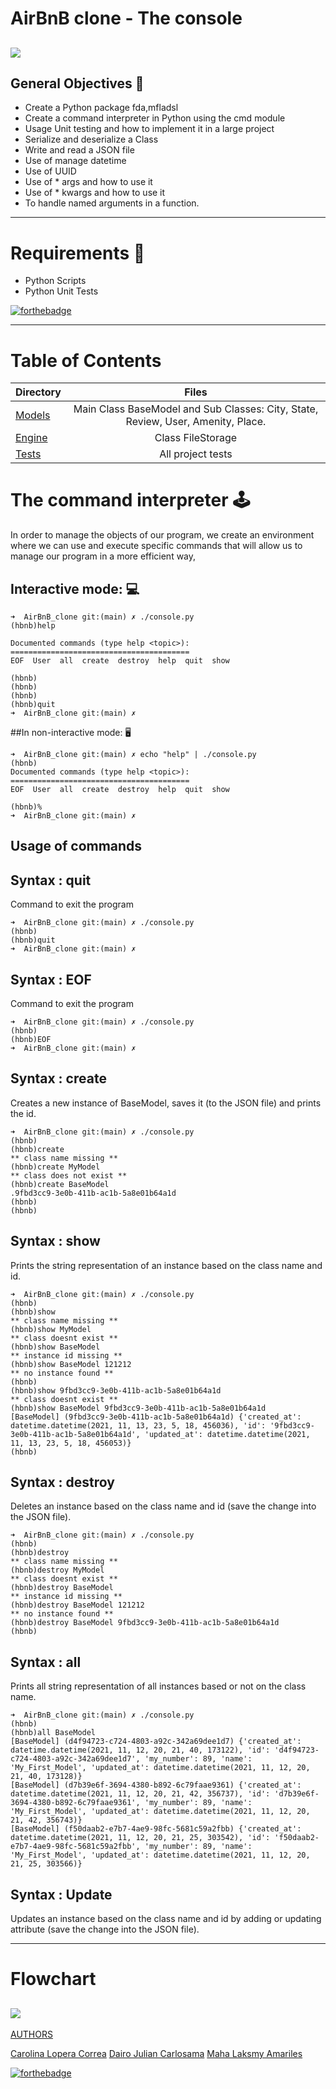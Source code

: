 # AirBnB clone - The console
![](https://www.pngitem.com/pimgs/m/132-1322127_airbnb-logo-white-png-transparent-png.png)
---------

## General Objectives 🚀

- Create a Python package fda,mfladsl 
- Create a command interpreter in Python using the cmd module
- Usage Unit testing and how to implement it in a large project
- Serialize and deserialize a Class
- Write and read a JSON file
- Use of manage datetime
- Use of UUID
- Use of  * args and how to use it
- Use of * kwargs and how to use it
- To handle named arguments in a function.
--------
# Requirements 📑
- Python Scripts 
- Python Unit Tests 
                                
[![forthebadge](https://forthebadge.com/images/badges/made-with-python.svg)](https://forthebadge.com)

---------------

# Table of Contents

|Directory | Files | 
| :------------ |:---------------:|
| [Models](https://github.com/Mahalaksmy/AirBnB_clone/tree/main/models) |Main Class BaseModel and Sub Classes: City, State, Review, User, Amenity, Place. | 
| [Engine](https://github.com/Mahalaksmy/AirBnB_clone/tree/main/models/engine) | Class FileStorage     | 
| [Tests](https://github.com/Mahalaksmy/AirBnB_clone/tree/main/tests) | All project tests        | 
# The command interpreter 🕹️

In order to manage the objects of our program, we create an environment where we can use and execute specific commands that will allow us to manage our program in a more efficient way,

## Interactive mode: 💻

    ➜  AirBnB_clone git:(main) ✗ ./console.py 
    (hbnb)help
    
    Documented commands (type help <topic>):
    ========================================
    EOF  User  all  create  destroy  help  quit  show
    
    (hbnb)
    (hbnb)
    (hbnb)
    (hbnb)quit
    ➜  AirBnB_clone git:(main) ✗ 

##In non-interactive mode: 🖥️

    ➜  AirBnB_clone git:(main) ✗ echo "help" | ./console.py
    (hbnb)
    Documented commands (type help <topic>):
    ========================================
    EOF  User  all  create  destroy  help  quit  show
    
    (hbnb)%                                                                     
    ➜  AirBnB_clone git:(main) ✗ 

## Usage of commands

Syntax : quit
------------
Command to exit the program

    ➜  AirBnB_clone git:(main) ✗ ./console.py 
    (hbnb)
    (hbnb)quit
    ➜  AirBnB_clone git:(main) ✗ 

Syntax : EOF
------------
Command to exit the program

    ➜  AirBnB_clone git:(main) ✗ ./console.py
    (hbnb)
    (hbnb)EOF
    ➜  AirBnB_clone git:(main) ✗ 
    

Syntax : create
------------
Creates a new instance of BaseModel, saves it (to the JSON file) and prints the id.

    ➜  AirBnB_clone git:(main) ✗ ./console.py
    (hbnb)
    (hbnb)create
    ** class name missing **
    (hbnb)create MyModel
    ** class does not exist **
    (hbnb)create BaseModel
    .9fbd3cc9-3e0b-411b-ac1b-5a8e01b64a1d
    (hbnb)
    (hbnb)

Syntax : show
------------
Prints the string representation of an instance based on the class name and id.

    ➜  AirBnB_clone git:(main) ✗ ./console.py
    (hbnb)
    (hbnb)show
    ** class name missing **
    (hbnb)show MyModel
    ** class doesnt exist **
    (hbnb)show BaseModel
    ** instance id missing **
    (hbnb)show BaseModel 121212
    ** no instance found **
    (hbnb)
    (hbnb)show 9fbd3cc9-3e0b-411b-ac1b-5a8e01b64a1d
    ** class doesnt exist **
    (hbnb)show BaseModel 9fbd3cc9-3e0b-411b-ac1b-5a8e01b64a1d
    [BaseModel] (9fbd3cc9-3e0b-411b-ac1b-5a8e01b64a1d) {'created_at': datetime.datetime(2021, 11, 13, 23, 5, 18, 456036), 'id': '9fbd3cc9-3e0b-411b-ac1b-5a8e01b64a1d', 'updated_at': datetime.datetime(2021, 11, 13, 23, 5, 18, 456053)}
    (hbnb)
	

Syntax : destroy
------------
Deletes an instance based on the class name and id (save the change into the JSON file).

    ➜  AirBnB_clone git:(main) ✗ ./console.py
    (hbnb)
    (hbnb)destroy
    ** class name missing **
    (hbnb)destroy MyModel
    ** class doesnt exist **
    (hbnb)destroy BaseModel
    ** instance id missing **
    (hbnb)destroy BaseModel 121212
    ** no instance found **
    (hbnb)destroy BaseModel 9fbd3cc9-3e0b-411b-ac1b-5a8e01b64a1d
    (hbnb)


Syntax : all
------------
Prints all string representation of all instances based or not on the class name.

    ➜  AirBnB_clone git:(main) ✗ ./console.py
    (hbnb)
    (hbnb)all BaseModel
    [BaseModel] (d4f94723-c724-4803-a92c-342a69dee1d7) {'created_at': datetime.datetime(2021, 11, 12, 20, 21, 40, 173122), 'id': 'd4f94723-c724-4803-a92c-342a69dee1d7', 'my_number': 89, 'name': 'My_First_Model', 'updated_at': datetime.datetime(2021, 11, 12, 20, 21, 40, 173128)}
    [BaseModel] (d7b39e6f-3694-4380-b892-6c79faae9361) {'created_at': datetime.datetime(2021, 11, 12, 20, 21, 42, 356737), 'id': 'd7b39e6f-3694-4380-b892-6c79faae9361', 'my_number': 89, 'name': 'My_First_Model', 'updated_at': datetime.datetime(2021, 11, 12, 20, 21, 42, 356743)}
    [BaseModel] (f50daab2-e7b7-4ae9-98fc-5681c59a2fbb) {'created_at': datetime.datetime(2021, 11, 12, 20, 21, 25, 303542), 'id': 'f50daab2-e7b7-4ae9-98fc-5681c59a2fbb', 'my_number': 89, 'name': 'My_First_Model', 'updated_at': datetime.datetime(2021, 11, 12, 20, 21, 25, 303566)}



Syntax : Update
------------
Updates an instance based on the class name and id by adding or updating attribute (save the change into the JSON file).

-----------------------------------
# Flowchart

![](https://github.com/Mahalaksmy/AirBnB_clone/blob/main/Flowchart.jpg)
----------------
[AUTHORS](http://https://github.com/Mahalaksmy/AirBnB_clone/blob/main/AUTHORS "AUTHORS")

[Carolina Lopera Correa](https://github.com/CarolinaLopera "Carolina Lopera Correa") 
[Dairo Julian Carlosama](https://github.com/Julian-Carlosama "Dairo Julian Carlosama")
[Maha Laksmy Amariles](https://github.com/Mahalaksmy "Maha Laksmy Amariles") 


[![forthebadge](https://forthebadge.com/images/badges/built-with-love.svg)](https://forthebadge.com)
